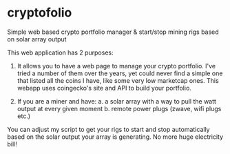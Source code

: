# cryptofolio
Simple web based crypto portfolio manager &amp; start/stop mining rigs based on solar array output 

This web application has 2 purposes:

1. It allows you to have a web page to manage your crypto portfolio. I've tried a number of them over the years, yet could never find
a simple one that listed all the coins I have, like some very low marketcap ones. This webapp uses coingecko's site and API to build
your portfolio.

2. If you are a miner and have:
a. a solar array with a way to pull the watt output at every given moment 
b. remote power plugs (zwave, wifi plugs etc.)

You can adjust my script to get your rigs to start and stop automatically based on the solar output your array is generating. No more
huge electricity bill!
